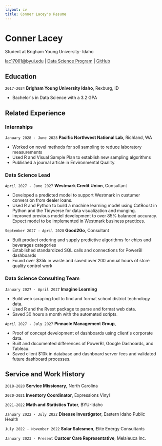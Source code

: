 ```yaml
---
layout: cv
title: Conner Lacey's Resume
---
```

# Conner Lacey
Student at Brigham Young University- Idaho

<div id="webaddress">
<a href="lac17001@byui.edu">lac17001@byui.edu</a>
| <a href="https://byuidatascience.github.io/development.html">Data Science Program</a>
| <a href="connerlacey7.github.io/lacey_resume2/">GitHub</a>
</div>

<!-- https://www.monique.tech/the-art-of-markdown -->

## Education

`2017-2024`
__Brigham Young University Idaho__, Rexburg, ID

- Bachelor's in Data Science with a 3.2 GPA




## Related Experience

### Internships

`January 2028 - June 2028`
__Pacific Northwest National Lab__, Richland, WA

- Worked on novel methods for soil sampling to reduce laboratory measurements
- Used R and Visual Sample Plan to establish new sampling algorithms
- Published a journal article in Environmental Quality.

### Data Science Lead

`April 2027 - June 2027`
__Westmark Credit Union__, Consultant

- Developed a predicted model to support Westmark in custumer conversion from dealer loans.
- Used R and Python to build a machine learning model using CatBoost in Python and the Tidyverse for data visualization and munging. 
- Improved previous model development to over 85% balanced accuracy. Expect model to be implemented in Westmark business practices.

`September 2027 - April 2028`
__Good2Go__, Consultant

- Built product ordering and supply predictive algorithms for chips and beverages categories
- Established standardized SQL calls and connections for PowerBI dashboards
- Found over $35k in waste and saved over 200 annual hours of store quality control work 

### Data Science Consulting Team

`January 2027 - April 2027`
__Imagine Learning__

- Build web scraping tool to find and format school district technology data.
- Used R and the Rvest package to parse and format web data.
- Saved 30 hours a month with the automated scripts.

`April 2027 - July 2027`
__Pinnacle Management Group__, 

- Proof of concept development of dashboards using client's corporate data.
- Built and documented differences of PowerBI, Google Dashoards, and Tableau.
- Saved client $10k in database and dashboard server fees and validated future dashboard processes.


## Service and Work History


`2018-2020`
__Service Missionary__, North Carolina

`2020-2021`
__Inventory Coordinator__, Expressions Vinyl

`2021-2022`
__Math and Statistics Tutor__, BYU-Idaho

`January 2022 - July 2022`
__Disease Investigator__, Eastern Idaho Public Health

`July 2022 - November 2022`
__Solar Salesmen__, Elite Energy Consultants

`January 2023 - Present`
__Custoer Care Representative__, Melaleuca Inc.







<!-- ### Footer

Last updated: May 2013 -->


